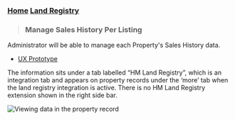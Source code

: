 <script>
  window.restrictAccess({
      provider: 'Google',
      domains: ['rexsoftware.com.au', 'listingslab.com']
  })
</script>

### [Home](/) [Land Registry](md/rexlabs/Land_Registry/Land_Registry.md)

> ### Manage Sales History Per Listing  
Administrator will be able to manage each Property's Sales History data.
- [UX Prototype](https://projects.invisionapp.com/share/KRQ0GD98JPC#/screens)

The information sits under a tab labelled “HM Land Registry”, which is an integration tab and appears on property records under the ‘more’ tab when the land registry integration is active.
There is no HM Land Registry extension shown in the right side bar.

![Viewing data in the property record](https://firebasestorage.googleapis.com/v0/b/docsify-react.appspot.com/o/land-registry%2FViewing%20data%20in%20the%20property%20record.png?alt=media&token=ac86df0c-56c6-41bf-9b12-52803f8bc7ac)
